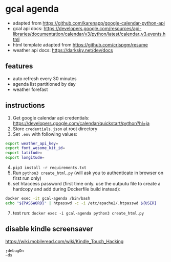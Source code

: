 # gcal agenda

- adapted from https://github.com/karenapp/google-calendar-python-api
- gcal api docs: https://developers.google.com/resources/api-libraries/documentation/calendar/v3/python/latest/calendar_v3.events.html
- html template adapted from https://github.com/crispgm/resume
- weather api docs: https://darksky.net/dev/docs

## features
- auto refresh every 30 minutes
- agenda list partitioned by day
- weather forefast

## instructions
1. Get google calendar api credentials: https://developers.google.com/calendar/quickstart/python?hl=ja
2. Store `credentials.json` at root directory
3. Set `.env` with following values:

```bash
export weather_api_key=
export font_wesome_kit_id=
export latitude=
export longitude=
```
4. `pip3 install -r requirements.txt`
5. Run `python3 create_html.py` (will ask you to authenticate in browser on first run only)
6. set htaccess password (first time only. use the outputu file to create a hardcopy and add during Dockerfile build instead): 
```bash
docker exec -it gcal-agenda /bin/bash
echo "${PASSWORD}" | htpasswd -c -i /etc/apache2/.htpasswd ${USER}
```
7. test run: `docker exec -i gcal-agenda python3 create_html.py`

## disable kindle screensaver
https://wiki.mobileread.com/wiki/Kindle_Touch_Hacking

```
;debugOn
~ds
```